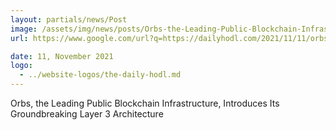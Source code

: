 ```yaml
---
layout: partials/news/Post
image: /assets/img/news/posts/Orbs-the-Leading-Public-Blockchain-Infrastructure-Introduces-Its-Groundbreaking-Layer-3-Architecture.png
url: https://www.google.com/url?q=https://dailyhodl.com/2021/11/11/orbs-the-leading-public-blockchain-infrastructure-introduces-its-groundbreaking-layer-3-architecture/&sa=D&source=docs&ust=1643550127426085&usg=AOvVaw22wzCELKpd-yc9mjvLXeB2

date: 11, November 2021
logo: 
  - ../website-logos/the-daily-hodl.md
---
```



Orbs, the Leading Public Blockchain Infrastructure, Introduces Its Groundbreaking Layer 3 Architecture